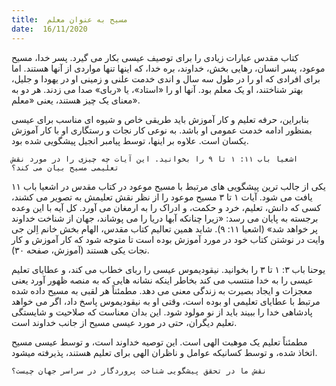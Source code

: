 ```yaml
---
title:  مسیح به عنوان معلم
date:  16/11/2020
---
```


کتاب مقدس عبارات زیادی را برای توصیف عیسی بکار می گیرد. پسر خدا، مسیح موعود، پسر انسان، رهایی بخش، خداوند، بره خدا، که اینها تنها مواردی از آنها هستند. اما برای افرادی که او را در طول سه سال و اندی خدمت علنی و زمینی او در یهودا و جلیل، بهتر شناختند، او یک معلم بود. آنها او را «استاد»، یا «ربای» صدا می زدند. هر دو به معنای یک چیز هستند، یعنی «معلم».

بنابراین، حرفه تعلیم و کار آموزش باید طریقی خاص و شیوه ای مناسب برای عیسی بمنظور ادامه خدمت عمومی او باشد. به نوعی کار  نجات و رستگاری او با کار آموزش یکسان است. علاوه بر اینها، توسط پیامبر انجیل پیشگویی شده بود.

`اشعیا باب ۱۱: ۱ تا ۹ را بخوانید. این آیات چه چیزی را در مورد نقش تعلیمی مسیح بیان می کند؟`

یکی از جالب ترین پیشگویی های مرتبط با مسیح موعود در کتاب مقدس در اشعیا باب ۱۱ یافت می شود. آیات ۱ تا ۳ مسیح موعود را از نظر نقش تعلیمش به تصویر می کشند، کسی که دانش، تعلیم، خرد و حکمت، و ادراک را به ارمغان می آورد. کل آیه با این وعده برجسته به پایان می رسد: «زیرا چنانکه آبها دریا را می پوشاند، جهان از شناخت خداوند پر خواهد شد» (اشعیا ۱۱: ۹). شاید همین تعالیم کتاب مقدس، الهام بخش خانم اِلن جی وایت در نوشتن کتاب خود در مورد آموزش بوده است تا متوجه شود که کار آموزش و کار نجات یکی هستند (آموزش، صفحه ۳۰).

یوحنا باب ۳: ۱ تا ۳ را بخوانید. نیقودیموس عیسی را ربای خطاب می کند، و عطایای تعلیم عیسی را به خدا منتسب می کند بخاطر اینکه نشانه هایی که به منصه ظهور آورد یعنی معجزات و ایجاد بصیرت به زندگی معنی می دهد. مطمئناً هر لقبی به مسیح داده شده مرتبط با عطایای تعلیمی او بوده است، وقتی او به نیقودیموس پاسخ داد، اگر می خواهد پادشاهی خدا را ببیند باید از نو مولود شود. این بدان معناست که صلاحیت و شایستگی تعلیم دیگران، حتی در مورد عیسی مسیح از جانب خداوند است.

مطمئناً تعلیم یک موهبت الهی است. این توصیه خداوند است، و توسط عیسی مسیح اتخاذ شده، و توسط کسانیکه عوامل و ناظران الهی برای تعلیم هستند، پذیرفته میشود.

`نقش ما در تحقق پیشگویی شناخت پروردگار در سراسر جهان چیست؟`